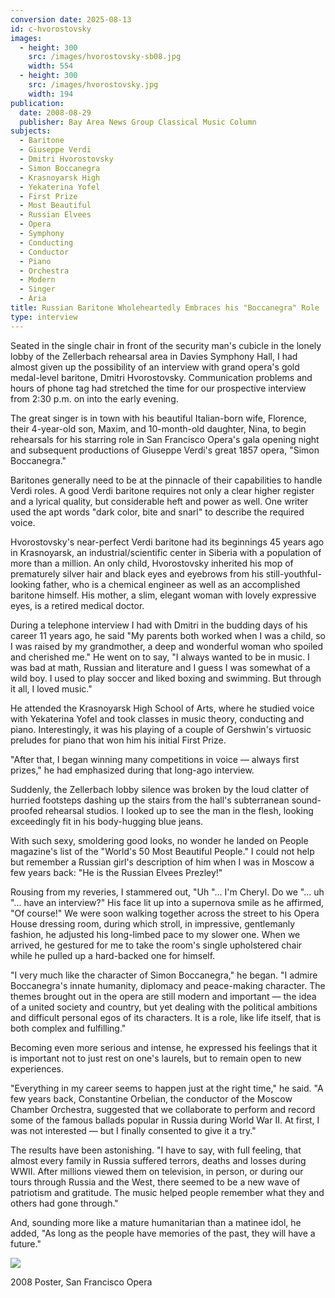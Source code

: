 ```yaml
---
conversion date: 2025-08-13
id: c-hvorostovsky
images:
  - height: 300
    src: /images/hvorostovsky-sb08.jpg
    width: 554
  - height: 300
    src: /images/hvorostovsky.jpg
    width: 194
publication:
  date: 2008-08-29
  publisher: Bay Area News Group Classical Music Column
subjects:
  - Baritone
  - Giuseppe Verdi
  - Dmitri Hvorostovsky
  - Simon Boccanegra
  - Krasnoyarsk High
  - Yekaterina Yofel
  - First Prize
  - Most Beautiful
  - Russian Elvees
  - Opera
  - Symphony
  - Conducting
  - Conductor
  - Piano
  - Orchestra
  - Modern
  - Singer
  - Aria
title: Russian Baritone Wholeheartedly Embraces his "Boccanegra" Role
type: interview
---
```


Seated in the single chair in front of the security man's cubicle in the lonely lobby of the Zellerbach rehearsal area in Davies Symphony Hall, I had almost given up the possibility of an interview with grand opera's gold medal-level baritone, Dmitri Hvorostovsky. Communication problems and hours of phone tag had stretched the time for our prospective interview from 2:30 p.m. on into the early evening.

The great singer is in town with his beautiful Italian-born wife, Florence, their 4-year-old son, Maxim, and 10-month-old daughter, Nina, to begin rehearsals for his starring role in San Francisco Opera's gala opening night and subsequent productions of Giuseppe Verdi's great 1857 opera, "Simon Boccanegra."

Baritones generally need to be at the pinnacle of their capabilities to handle Verdi roles. A good Verdi baritone requires not only a clear higher register and a lyrical quality, but considerable heft and power as well. One writer used the apt words "dark color, bite and snarl" to describe the required voice.

Hvorostovsky's near-perfect Verdi baritone had its beginnings 45 years ago in Krasnoyarsk, an industrial/scientific center in Siberia with a population of more than a million. An only child, Hvorostovsky inherited his mop of prematurely silver hair and black eyes and eyebrows from his still-youthful-looking father, who is a chemical engineer as well as an accomplished baritone himself. His mother, a slim, elegant woman with lovely expressive eyes, is a retired medical doctor.

During a telephone interview I had with Dmitri in the budding days of his career 11 years ago, he said "My parents both worked when I was a child, so I was raised by my grandmother, a deep and wonderful woman who spoiled and cherished me." He went on to say, "I always wanted to be in music. I was bad at math, Russian and literature and I guess I was somewhat of a wild boy. I used to play soccer and liked boxing and swimming. But through it all, I loved music."

He attended the Krasnoyarsk High School of Arts, where he studied voice with Yekaterina Yofel and took classes in music theory, conducting and piano. Interestingly, it was his playing of a couple of Gershwin's virtuosic preludes for piano that won him his initial First Prize.

"After that, I began winning many competitions in voice — always first prizes," he had emphasized during that long-ago interview.

Suddenly, the Zellerbach lobby silence was broken by the loud clatter of hurried footsteps dashing up the stairs from the hall's subterranean sound-proofed rehearsal studios. I looked up to see the man in the flesh, looking exceedingly fit in his body-hugging blue jeans.

With such sexy, smoldering good looks, no wonder he landed on People magazine's list of the "World's 50 Most Beautiful People." I could not help but remember a Russian girl's description of him when I was in Moscow a few years back: "He is the Russian Elvees Prezley!"

Rousing from my reveries, I stammered out, "Uh "... I'm Cheryl. Do we "... uh "... have an interview?" His face lit up into a supernova smile as he affirmed, "Of course!" We were soon walking together across the street to his Opera House dressing room, during which stroll, in impressive, gentlemanly fashion, he adjusted his long-limbed pace to my slower one. When we arrived, he gestured for me to take the room's single upholstered chair while he pulled up a hard-backed one for himself.

"I very much like the character of Simon Boccanegra," he began. "I admire Boccanegra's innate humanity, diplomacy and peace-making character. The themes brought out in the opera are still modern and important — the idea of a united society and country, but yet dealing with the political ambitions and difficult personal egos of its characters. It is a role, like life itself, that is both complex and fulfilling."

Becoming even more serious and intense, he expressed his feelings that it is important not to just rest on one's laurels, but to remain open to new experiences.

"Everything in my career seems to happen just at the right time," he said. "A few years back, Constantine Orbelian, the conductor of the Moscow Chamber Orchestra, suggested that we collaborate to perform and record some of the famous ballads popular in Russia during World War II. At first, I was not interested — but I finally consented to give it a try."

The results have been astonishing. "I have to say, with full feeling, that almost every family in Russia suffered terrors, deaths and losses during WWII. After millions viewed them on television, in person, or during our tours through Russia and the West, there seemed to be a new wave of patriotism and gratitude. The music helped people remember what they and others had gone through."

And, sounding more like a mature humanitarian than a matinee idol, he added, "As long as the people have memories of the past, they will have a future."

![](/images/hvorostovsky-sb08.jpg)

2008 Poster, San Francisco Opera
